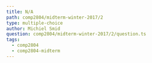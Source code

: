 ```yaml
---
title: N/A
path: comp2804/midterm-winter-2017/2
type: multiple-choice
author: Michiel Smid
question: comp2804/midterm-winter-2017/2/question.ts
tags:
  - comp2804
  - comp2804-midterm
---
```

